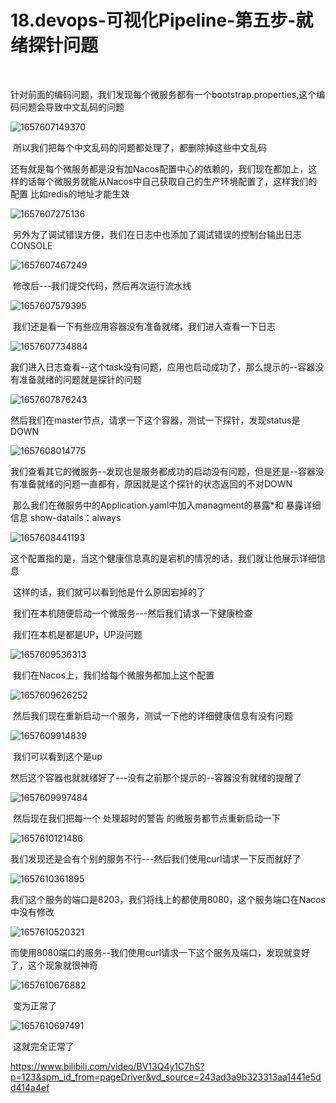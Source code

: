 # 18.devops-可视化Pipeline-第五步-就绪探针问题

​	

​			针对前面的编码问题，我们发现每个微服务都有一个bootstrap.properties,这个编码问题会导致中文乱码的问题

![1657607149370](../../.vuepress/public/images/1657607149370.png)

​		所以我们把每个中文乱码的问题都处理了，都删除掉这些中文乱码





​	还有就是每个微服务都是没有加Nacos配置中心的依赖的，我们现在都加上，这样的话每个微服务就能从Nacos中自己获取自己的生产环境配置了，这样我们的配置 比如redis的地址才能生效

![1657607275136](../../.vuepress/public/images/1657607275136.png)



​	另外为了调试错误方便，我们在日志中也添加了调试错误的控制台输出日志 CONSOLE

![1657607467249](../../.vuepress/public/images/1657607467249.png)



​		修改后---我们提交代码，然后再次运行流水线

![1657607579395](../../.vuepress/public/images/1657607579395.png)





​		我们还是看一下有些应用容器没有准备就绪，我们进入查看一下日志

![1657607734884](../../.vuepress/public/images/1657607734884.png)



​	我们进入日志查看--这个task没有问题，应用也启动成功了，那么提示的--容器没有准备就绪的问题就是探针的问题

![1657607876243](../../.vuepress/public/images/1657607876243.png)



​	然后我们在master节点，请求一下这个容器，测试一下探针，发现status是DOWN

![1657608014775](../../.vuepress/public/images/1657608014775.png)





​		我们查看其它的微服务--发现也是服务都成功的启动没有问题，但是还是--容器没有准备就绪的问题一直都有，原因就是这个探针的状态返回的不对DOWN



​		那么我们在微服务中的Application.yaml中加入managment的暴露*和 暴露详细信息 show-datails：always

![1657608441193](../../.vuepress/public/images/1657608441193.png)

​	这个配置指的是，当这个健康信息真的是宕机的情况的话，我们就让他展示详细信息

​		这样的话，我们就可以看到他是什么原因宕掉的了



​	我们在本机随便启动一个微服务---然后我们请求一下健康检查

​	我们在本机是都是UP，UP没问题

![1657609536313](../../.vuepress/public/images/1657609536313.png)







​		我们在Nacos上，我们给每个微服务都加上这个配置

![1657609626252](../../.vuepress/public/images/1657609626252.png)





​		然后我们现在重新启动一个服务，测试一下他的详细健康信息有没有问题

![1657609914839](../../.vuepress/public/images/1657609914839.png)

​		我们可以看到这个是up



​	然后这个容器也就就绪好了---没有之前那个提示的--容器没有就绪的提醒了

![1657609997484](../../.vuepress/public/images/1657609997484.png)





​	然后现在我们把每一个 处理超时的警告 的微服务都节点重新启动一下

![1657610121486](../../.vuepress/public/images/1657610121486.png)





​	我们发现还是会有个别的服务不行---然后我们使用curl请求一下反而就好了

![1657610361895](../../.vuepress/public/images/1657610361895.png)



​	我们这个服务的端口是8203，我们将线上的都使用8080，这个服务端口在Nacos中没有修改

![1657610520321](../../.vuepress/public/images/1657610520321.png)





​		而使用8080端口的服务--我们使用curl请求一下这个服务及端口，发现就变好了，这个现象就很神奇

![1657610676882](../../.vuepress/public/images/1657610676882.png)



​		变为正常了

![1657610697491](../../.vuepress/public/images/1657610697491.png)



​	这就完全正常了





https://www.bilibili.com/video/BV13Q4y1C7hS?p=123&spm_id_from=pageDriver&vd_source=243ad3a9b323313aa1441e5dd414a4ef













​		











​	













































































​	